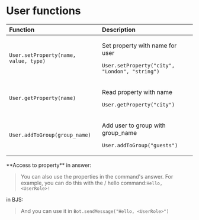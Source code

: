 # User functions

<table>
  <thead>
    <tr>
      <th style="text-align:left">Function</th>
      <th style="text-align:left">Description</th>
    </tr>
  </thead>
  <tbody>
    <tr>
      <td style="text-align:left"><code>User.setProperty(name, value, type)</code>
      </td>
      <td style="text-align:left">
        <p>Set property with name for user</p>
        <p></p>
        <p><code>User.setProperty(&quot;city&quot;, &quot;London&quot;, &quot;string&quot;)</code>
        </p>
      </td>
    </tr>
    <tr>
      <td style="text-align:left"><code>User.getProperty(name)</code>
      </td>
      <td style="text-align:left">
        <p>Read property with name</p>
        <p></p>
        <p><code>User.getProperty(&quot;city&quot;)</code>
        </p>
      </td>
    </tr>
    <tr>
      <td style="text-align:left"><code>User.addToGroup(group_name)</code>
      </td>
      <td style="text-align:left">
        <p>Add user to group with group_name</p>
        <p></p>
        <p><code>User.addToGroup(&quot;guests&quot;)</code>
        </p>
      </td>
    </tr>
  </tbody>
</table>**Access to property** in answer:

> You can also use the properties in the command's answer. For example, you can do this with the / hello command:`Hello, <UserRole>!`

in BJS:

> And you can use it in `Bot.sendMessage("Hello, <UserRole>")`

